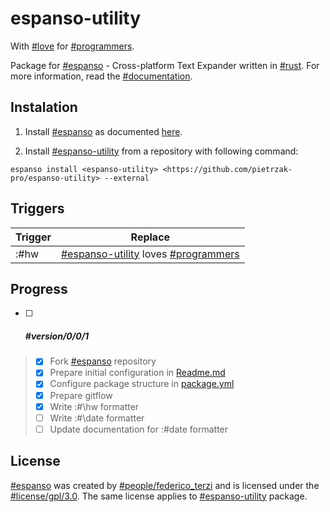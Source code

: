 # espanso-utility

With [#love](https://en.wikipedia.org/wiki/Love) for [#programmers](https://en.wikipedia.org/wiki/Programmer).

Package for [#espanso](https://espanso.org/) - Cross-platform Text Expander written in [#rust](https://www.rust-lang.org/). For more information, read the [#documentation](https://espanso.org/docs/).

## Instalation

1. Install [#espanso](https://espanso.org/) as documented [here](https://espanso.org/install/).

2. Install [#espanso-utility](https://github.com/pietrzak-pro/espanso-utility) from a repository with following command:

```
espanso install <espanso-utility> <https://github.com/pietrzak-pro/espanso-utility> --external
```

## Triggers

| Trigger | Replace |
| --- | --- |
| :#hw | [#espanso-utility](https://github.com/pietrzak-pro/espanso-utility) loves [#programmers](https://en.wikipedia.org/wiki/Programmer) |

## Progress

- [ ] ##### #version/0/0/1
> - [x] Fork [#espanso](https://espanso.org/) repository
> - [x] Prepare initial configuration in [Readme.md](espanso-utility/README.md)
> - [x] Configure package structure in [package.yml](0.1.0/package.yml)
> - [x] Prepare gitflow
> - [x] Write :#\hw formatter
> - [ ] Write :#\date formatter
> - [ ] Update documentation for :\#date formatter

## License
[#espanso](https://espanso.org/) was created by [#people/federico_terzi](http://federicoterzi.com/) and is licensed under the [#license/gpl/3.0](https://github.com/federico-terzi/espanso/blob/master/LICENSE). The same license applies to [#espanso-utility](https://github.com/pietrzak-pro/espanso-utility) package.
